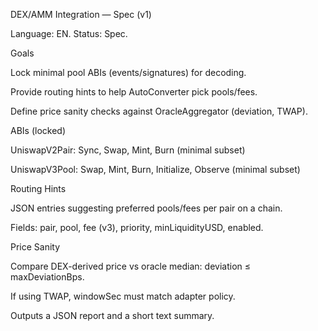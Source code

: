 
DEX/AMM Integration — Spec (v1)

Language: EN. Status: Spec.

Goals

Lock minimal pool ABIs (events/signatures) for decoding.

Provide routing hints to help AutoConverter pick pools/fees.

Define price sanity checks against OracleAggregator (deviation, TWAP).

ABIs (locked)

UniswapV2Pair: Sync, Swap, Mint, Burn (minimal subset)

UniswapV3Pool: Swap, Mint, Burn, Initialize, Observe (minimal subset)

Routing Hints

JSON entries suggesting preferred pools/fees per pair on a chain.

Fields: pair, pool, fee (v3), priority, minLiquidityUSD, enabled.

Price Sanity

Compare DEX-derived price vs oracle median: deviation ≤ maxDeviationBps.

If using TWAP, windowSec must match adapter policy.

Outputs a JSON report and a short text summary.
